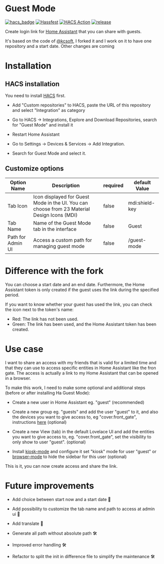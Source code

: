 # Guest Mode
[![hacs_badge](https://img.shields.io/badge/HACS-Custom-41BDF5.svg)](https://github.com/hacs/integration)
[![Hassfest](https://github.com/Darkdragon14/ha-guest-mode/actions/workflows/hassfest.yml/badge.svg)](https://github.com/Darkdragon14/ha-guest-mode/actions/workflows/hassfest.yml)
[![HACS Action](https://github.com/Darkdragon14/ha-guest-mode/actions/workflows/hacs_action.yml/badge.svg)](https://github.com/Darkdragon14/ha-guest-mode/actions/workflows/hacs_action.yml)
[![release](https://img.shields.io/github/v/release/Darkdragon14/ha-guest-mode.svg)](https://github.com/Darkdragon14/ha-guest-mode/releases)
<!--Maybe later if the repo https://github.com/kcsoft/virtual-keys add one and can used-it[![License: MIT](https://img.shields.io/badge/License-MIT-yellow.svg)](LICENSE)-->

Create login link for [Home Assistant](https://www.home-assistant.io/) that you can share with guests.

It's based on the code of [@kcsoft](https://github.com/kcsoft), I forked it and I work on it to have one repository and a start date. Other changes are coming

# Installation

## HACS installation

You need to install [HACS](https://hacs.xyz/) first.

* Add "Custom repositories" to HACS, paste the URL of this repository and select "Integration" as category

* Go to HACS → Integrations, Explore and Download Repositories, search for "Guest Mode" and install it

* Restart Home Assistant

* Go to Settings → Devices & Services → Add Integration.

* Search for Guest Mode and select it.

## Customize options

|Option Name|Description|required|default Value|
|---|---|---|---|
|Tab Icon|Icon displayed for Guest Mode in the UI. You can choose from 23 Material Design Icons (MDI)|false|mdi:shield-key|
|Tab Name|Name of the Guest Mode tab in the interface|false|Guest|
|Path for Admin UI|Access a custom path for managing guest mode|false|/guest-mode


# Difference with the fork

You can choose a start date and an end date. Furthermore, the Home Assistant token is only created if the guest uses the link during the specified period.

If you want to know whether your guest has used the link, you can check the icon next to the token's name:

* Red: The link has not been used.
* Green: The link has been used, and the Home Assistant token has been created.

# Use case

I want to share an access with my friends that is valid for a limited time and that they can use to access specific entities in Home Assistant like the fron gate. The access is actually a link to my Home Assistant that can be opened in a browser.

To make this work, I need to make some optional and additional steps (before or after installing Ha Guest Mode):

* Create a new user in Home Assistant eg. "guest" (recommended)

* Create a new group eg. "guests" and add the user "guest" to it, and also the devices you want to give access to, eg "cover.front_gate", instructions [here](https://developers.home-assistant.io/blog/2019/03/11/user-permissions/) (optional)

* Create a new View (tab) in the default Lovelace UI and add the entities you want to give access to, eg. "cover.front_gate", set the visibility to only show to user "guest". (optional)

* Install [kiosk-mode](https://github.com/NemesisRE/kiosk-mode) and configure it set "kiosk" mode for user "guest" or [browser-mode](https://github.com/thomasloven/hass-browser_mod) to hide the sidebar for this user (optional)

This is it, you can now create access and share the link.

# Future improvements

* Add choice between start now and a start date :rocket:

* Add possibility to customize the tab name and path to access at admin ui :rocket:

* Add translate :rocket:

* Generate all path without absolute path :hammer_and_wrench:

* Improved error handling :hammer_and_wrench:

* Refactor to split the init in difference file to simplify the maintenance :hammer_and_wrench: